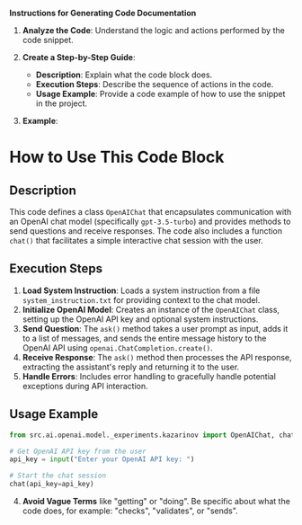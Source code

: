 **Instructions for Generating Code Documentation**

1. **Analyze the Code**: Understand the logic and actions performed by the code snippet.

2. **Create a Step-by-Step Guide**:
    - **Description**: Explain what the code block does.
    - **Execution Steps**: Describe the sequence of actions in the code.
    - **Usage Example**: Provide a code example of how to use the snippet in the project.

3. **Example**:

How to Use This Code Block
=========================================================================================

Description
-------------------------
This code defines a class `OpenAIChat` that encapsulates communication with an OpenAI chat model (specifically `gpt-3.5-turbo`) and provides methods to send questions and receive responses.  The code also includes a function `chat()` that facilitates a simple interactive chat session with the user.

Execution Steps
-------------------------
1. **Load System Instruction**: Loads a system instruction from a file `system_instruction.txt` for providing context to the chat model.
2. **Initialize OpenAI Model**: Creates an instance of the `OpenAIChat` class, setting up the OpenAI API key and optional system instructions.
3. **Send Question**: The `ask()` method takes a user prompt as input, adds it to a list of messages, and sends the entire message history to the OpenAI API using `openai.ChatCompletion.create()`.
4. **Receive Response**: The `ask()` method then processes the API response, extracting the assistant's reply and returning it to the user.
5. **Handle Errors**:  Includes error handling to gracefully handle potential exceptions during API interaction.

Usage Example
-------------------------

```python
from src.ai.openai.model._experiments.kazarinov import OpenAIChat, chat

# Get OpenAI API key from the user
api_key = input("Enter your OpenAI API key: ")

# Start the chat session
chat(api_key=api_key) 
```

4. **Avoid Vague Terms** like "getting" or "doing". Be specific about what the code does, for example: "checks", "validates", or "sends".